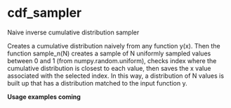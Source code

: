 # cdf_sampler
Naive inverse cumulative distribution sampler

Creates a cumulative distribution naively from any function y(x). Then the function sample_n(N)
creates a sample of N uniformly sampled values between 0 and 1 (from numpy.random.uniform),
checks index where the cumulative distribution is closest to each value, then saves the x value
associated with the selected index. In this way, a distribution of N values is built up that
has a distribution matched to the input function y. 

**Usage examples coming**
